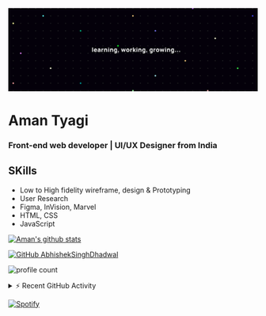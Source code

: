 <img src="https://raw.githubusercontent.com/amantyagi994/amantyagi994/main/Twitter%20header%20-%201.png">

# Aman Tyagi
### Front-end web developer | UI/UX Designer from India

## SKills

- Low to High fidelity wireframe, design & Prototyping
- User Research
- Figma, InVision, Marvel
- HTML, CSS
- JavaScript



 
 

<!--
- 🔭 I’m currently working on ...
- 🌱 I’m currently learning ...
- 👯 I’m looking to collaborate on ...
- 🤔 I’m looking for help with ...
- 💬 Ask me about ...
- 📫 How to reach me: ...
- 😄 Pronouns: ...
- ⚡ Fun fact: ...
-->


 
[![Aman's github stats](https://github-readme-stats.vercel.app/api?username=amantyagi994&include_all_commits=true&count_private=true&show_icons=true&line_height=20&title_color=FFFFFF&icon_color=FFFFFF&text_color=FFFFFF&bg_color=0D1117)](https://github.com/anuraghazra/github-readme-stats)


[![GitHub AbhishekSinghDhadwal](https://img.shields.io/github/followers/amantyagi994?label=follow&style=social)](https://github.com/amantyagi994)


![profile count](https://komarev.com/ghpvc/?username=amantyagi994&color=blueviolet&style=plastic)

<details>
  <summary>⚡ Recent GitHub Activity</summary>
  <br/>
   <a href="https://github.com/ashutosh00710/github-readme-activity-graph"><img alt="Aman's Activity Graph" src="https://activity-graph.herokuapp.com/graph?username=amantyagi994&custom_title=Aman__Tyagi's%20Contribution%20Graph&bg_color=1F222E&color=F8D866&line=F85D7F&point=FFFFFF&hide_border=true" /></a>
  <br/>
</details>


[![Spotify](https://github-readme-remake.vercel.app/api/spotify)](https://open.spotify.com/playlist/0VZLNEZRlZJG8Ggd04e25U?si=9d2daea1a3494255)


